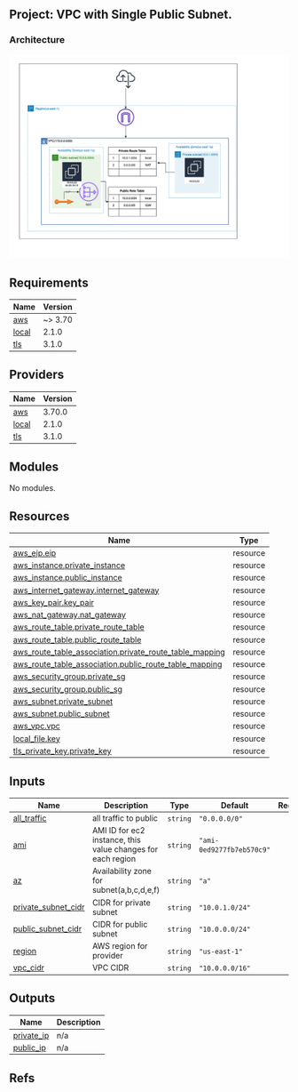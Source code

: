 <!-- BEGIN_TF_DOCS -->

## Project: VPC with Single Public Subnet.

### Architecture

![PublicVPCSubnet](./vpc_setup.drawio.png)

## Requirements

| Name                                                         | Version |
| ------------------------------------------------------------ | ------- |
| <a name="requirement_aws"></a> [aws](#requirement_aws)       | ~> 3.70 |
| <a name="requirement_local"></a> [local](#requirement_local) | 2.1.0   |
| <a name="requirement_tls"></a> [tls](#requirement_tls)       | 3.1.0   |

## Providers

| Name                                                   | Version |
| ------------------------------------------------------ | ------- |
| <a name="provider_aws"></a> [aws](#provider_aws)       | 3.70.0  |
| <a name="provider_local"></a> [local](#provider_local) | 2.1.0   |
| <a name="provider_tls"></a> [tls](#provider_tls)       | 3.1.0   |

## Modules

No modules.

## Resources

| Name                                                                                                                                                           | Type     |
| -------------------------------------------------------------------------------------------------------------------------------------------------------------- | -------- |
| [aws_eip.eip](https://registry.terraform.io/providers/hashicorp/aws/latest/docs/resources/eip)                                                                 | resource |
| [aws_instance.private_instance](https://registry.terraform.io/providers/hashicorp/aws/latest/docs/resources/instance)                                          | resource |
| [aws_instance.public_instance](https://registry.terraform.io/providers/hashicorp/aws/latest/docs/resources/instance)                                           | resource |
| [aws_internet_gateway.internet_gateway](https://registry.terraform.io/providers/hashicorp/aws/latest/docs/resources/internet_gateway)                          | resource |
| [aws_key_pair.key_pair](https://registry.terraform.io/providers/hashicorp/aws/latest/docs/resources/key_pair)                                                  | resource |
| [aws_nat_gateway.nat_gateway](https://registry.terraform.io/providers/hashicorp/aws/latest/docs/resources/nat_gateway)                                         | resource |
| [aws_route_table.private_route_table](https://registry.terraform.io/providers/hashicorp/aws/latest/docs/resources/route_table)                                 | resource |
| [aws_route_table.public_route_table](https://registry.terraform.io/providers/hashicorp/aws/latest/docs/resources/route_table)                                  | resource |
| [aws_route_table_association.private_route_table_mapping](https://registry.terraform.io/providers/hashicorp/aws/latest/docs/resources/route_table_association) | resource |
| [aws_route_table_association.public_route_table_mapping](https://registry.terraform.io/providers/hashicorp/aws/latest/docs/resources/route_table_association)  | resource |
| [aws_security_group.private_sg](https://registry.terraform.io/providers/hashicorp/aws/latest/docs/resources/security_group)                                    | resource |
| [aws_security_group.public_sg](https://registry.terraform.io/providers/hashicorp/aws/latest/docs/resources/security_group)                                     | resource |
| [aws_subnet.private_subnet](https://registry.terraform.io/providers/hashicorp/aws/latest/docs/resources/subnet)                                                | resource |
| [aws_subnet.public_subnet](https://registry.terraform.io/providers/hashicorp/aws/latest/docs/resources/subnet)                                                 | resource |
| [aws_vpc.vpc](https://registry.terraform.io/providers/hashicorp/aws/latest/docs/resources/vpc)                                                                 | resource |
| [local_file.key](https://registry.terraform.io/providers/hashicorp/local/2.1.0/docs/resources/file)                                                            | resource |
| [tls_private_key.private_key](https://registry.terraform.io/providers/hashicorp/tls/3.1.0/docs/resources/private_key)                                          | resource |

## Inputs

| Name                                                                                       | Description                                                 | Type     | Default                   | Required |
| ------------------------------------------------------------------------------------------ | ----------------------------------------------------------- | -------- | ------------------------- | :------: |
| <a name="input_all_traffic"></a> [all_traffic](#input_all_traffic)                         | all traffic to public                                       | `string` | `"0.0.0.0/0"`             |    no    |
| <a name="input_ami"></a> [ami](#input_ami)                                                 | AMI ID for ec2 instance, this value changes for each region | `string` | `"ami-0ed9277fb7eb570c9"` |    no    |
| <a name="input_az"></a> [az](#input_az)                                                    | Availability zone for subnet(a,b,c,d,e,f)                   | `string` | `"a"`                     |    no    |
| <a name="input_private_subnet_cidr"></a> [private_subnet_cidr](#input_private_subnet_cidr) | CIDR for private subnet                                     | `string` | `"10.0.1.0/24"`           |    no    |
| <a name="input_public_subnet_cidr"></a> [public_subnet_cidr](#input_public_subnet_cidr)    | CIDR for public subnet                                      | `string` | `"10.0.0.0/24"`           |    no    |
| <a name="input_region"></a> [region](#input_region)                                        | AWS region for provider                                     | `string` | `"us-east-1"`             |    no    |
| <a name="input_vpc_cidr"></a> [vpc_cidr](#input_vpc_cidr)                                  | VPC CIDR                                                    | `string` | `"10.0.0.0/16"`           |    no    |

## Outputs

| Name                                                              | Description |
| ----------------------------------------------------------------- | ----------- |
| <a name="output_private_ip"></a> [private_ip](#output_private_ip) | n/a         |
| <a name="output_public_ip"></a> [public_ip](#output_public_ip)    | n/a         |

## Refs

<!-- END_TF_DOCS -->
